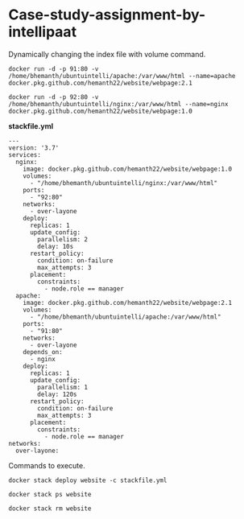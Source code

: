 # Case-study-assignment-by-intellipaat

Dynamically changing the index file with volume command.

`docker run -d -p 91:80 -v /home/bhemanth/ubuntuintelli/apache:/var/www/html --name=apache docker.pkg.github.com/hemanth22/website/webpage:2.1`

`docker run -d -p 92:80 -v /home/bhemanth/ubuntuintelli/nginx:/var/www/html --name=nginx docker.pkg.github.com/hemanth22/website/webpage:1.0`

**stackfile.yml**

```text
---
version: '3.7'
services:
  nginx:
    image: docker.pkg.github.com/hemanth22/website/webpage:1.0
    volumes:
      - "/home/bhemanth/ubuntuintelli/nginx:/var/www/html"
    ports:
      - "92:80"
    networks:
      - over-layone
    deploy:
      replicas: 1
      update_config:
        parallelism: 2
        delay: 10s
      restart_policy:
        condition: on-failure
        max_attempts: 3
      placement:
        constraints:
          - node.role == manager
  apache:
    image: docker.pkg.github.com/hemanth22/website/webpage:2.1
    volumes:
      - "/home/bhemanth/ubuntuintelli/apache:/var/www/html"
    ports:
      - "91:80"
    networks:
      - over-layone
    depends_on:
      - nginx
    deploy:
      replicas: 1
      update_config:
        parallelism: 1
        delay: 120s
      restart_policy:
        condition: on-failure
        max_attempts: 3
      placement:
        constraints:
          - node.role == manager
networks:
  over-layone:
```

Commands to execute.

`docker stack deploy website -c stackfile.yml`

`docker stack ps website`

`docker stack rm website`

